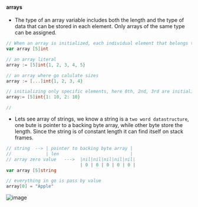 #### arrays

- The type of an array variable includes both the length and the type of data that can be stored in each element. Only arrays of the same type can be assigned.

```go
// When an array is initialized, each individual element that belongs to the array is initialized to its zero value
var array [5]int

// an array literal
array := [5]int{1, 2, 3, 4, 5}

// an array where go calulate sizes
array := [...]int{1, 2, 3, 4}

// initializing only specific elements, here 0th, 2nd, 3rd are initialized to zero
array:= [5]int{1: 10, 2: 10} 

// 
```

- Lets see array of strings, we know a string is a `two word datastructure`, one bute is pointer to a backing byte array, while other byte store the length. Since the string is of constant length it can find itself on stack frames.

```go
// string  --> | pointer to backing byte array |
//			   | len 						   |
// array zero value   --->  |nil|nil|nil|nil|nil|
							| 0 | 0 | 0 | 0 | 0 |		
var array [5]string 

// everything in go is pass by value
array[0] = "Apple"
```

![image](./pkg/dsa-array-1.jpg)



